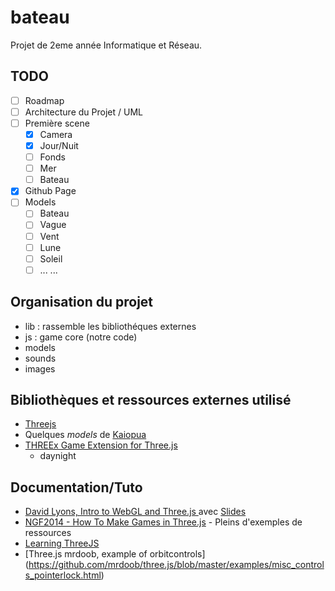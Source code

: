 # bateau
Projet de 2eme année Informatique et Réseau.

## TODO
 - [ ] Roadmap
 - [ ] Architecture du Projet / UML
 - [ ] Première scene
	- [x] Camera
	- [x] Jour/Nuit
	- [ ] Fonds
	- [ ] Mer
	- [ ] Bateau
 - [x] Github Page
 - [ ] Models
	- [ ] Bateau
	- [ ] Vague
	- [ ] Vent
	- [ ] Lune
	- [ ] Soleil
	- [ ] ...
 ...

## Organisation du projet
 * lib	: rassemble les bibliothéques externes
 * js	: game core (notre code)
 * models
 * sounds
 * images

## Bibliothèques et ressources externes utilisé
 * [Threejs](http://threejs.org/)
 * Quelques _models_ de [Kaiopua](http://collinhover.github.io/kaiopua/)
 * [THREEx Game Extension for Three.js](http://www.threejsgames.com/extensions)
 	* daynight


## Documentation/Tuto

 * [David Lyons, Intro to WebGL and Three.js ](https://www.youtube.com/watch?v=6eLl8yQnxHQ&feature=youtu.be) avec [Slides](http://davidscottlyons.com/threejs/presentations/frontporch14/#slide-0)
 * [NGF2014 - How To Make Games in Three.js](https://www.youtube.com/watch?v=45x4KyRL5Uc) - Pleins d'exemples de ressources
 * [Learning ThreeJS](http://learningthreejs.com/)
 * [Three.js mrdoob, example of orbitcontrols] (https://github.com/mrdoob/three.js/blob/master/examples/misc_controls_pointerlock.html)
